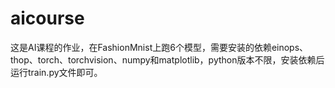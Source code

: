 # aicourse
这是AI课程的作业，在FashionMnist上跑6个模型，需要安装的依赖einops、thop、torch、torchvision、numpy和matplotlib，python版本不限，安装依赖后运行train.py文件即可。

